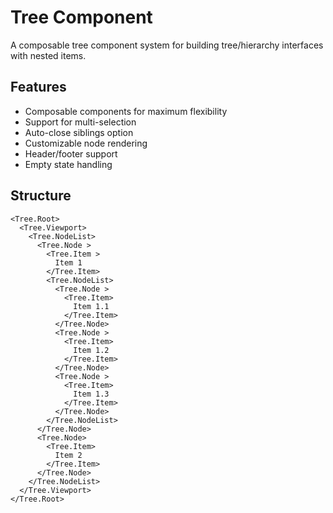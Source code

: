 # Tree Component

A composable tree component system for building tree/hierarchy interfaces with nested items.

## Features

- Composable components for maximum flexibility
- Support for multi-selection
- Auto-close siblings option
- Customizable node rendering
- Header/footer support
- Empty state handling

## Structure

```svelte
<Tree.Root>
  <Tree.Viewport>
    <Tree.NodeList>
      <Tree.Node >
        <Tree.Item >
          Item 1
        </Tree.Item>
        <Tree.NodeList>
          <Tree.Node >
            <Tree.Item>
              Item 1.1
            </Tree.Item>
          </Tree.Node>
          <Tree.Node >
            <Tree.Item>
              Item 1.2
            </Tree.Item>
          </Tree.Node>
          <Tree.Node >
            <Tree.Item>
              Item 1.3
            </Tree.Item>
          </Tree.Node>
        </Tree.NodeList>
      </Tree.Node>
      <Tree.Node>
        <Tree.Item>
          Item 2
        </Tree.Item>
      </Tree.Node>
    </Tree.NodeList>
  </Tree.Viewport>
</Tree.Root>
```
